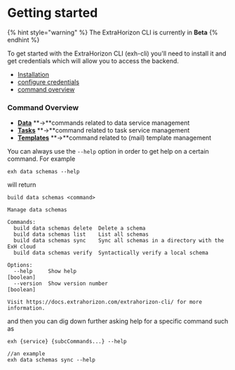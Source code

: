 # Getting started

{% hint style="warning" %}
The ExtraHorizon CLI is currently in **Beta**
{% endhint %}

To get started with the ExtraHorizon CLI (exh-cli) you'll need to install it and get credentials which will allow you to access the backend.

* [Installation](setup/installation.md)
* [configure credentials](setup/credentials.md)
* [command overview](./#general)

### Command Overview

* [**Data**](commands/commands.md) **->**commands related to data service management
* [**Tasks**](commands/tasks/) **->**command related to task service management
* [**Templates**](features/templates.md) **->**command related to (mail) template management

You can always use the `--help` option in order to get help on a certain command. For example

```
exh data schemas --help
```

will return

```
build data schemas <command>

Manage data schemas

Commands:
  build data schemas delete  Delete a schema
  build data schemas list    List all schemas
  build data schemas sync    Sync all schemas in a directory with the ExH cloud
  build data schemas verify  Syntactically verify a local schema

Options:
  --help     Show help                                                 [boolean]
  --version  Show version number                                       [boolean]

Visit https://docs.extrahorizon.com/extrahorizon-cli/ for more information.
```

and then you can dig down further asking help for a specific command such as

```
exh {service} {subcCommands...} --help

//an example
exh data schemas sync --help
```
